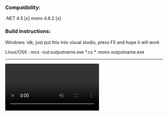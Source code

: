 ### Compatibility:

.NET 4.5 [x]
mono 4.6.2 [x]

### Build instructions:

Windows: idk, just put this into visual studio, press F5 and hope it will work

Linux/OSX : mcs -out:outputname.exe *.cs *.
            mono outputname.exe
            
---

![](https://github.com/bartoszmaka/maze_solver_and_simulator/Readme/sample.mkv)
